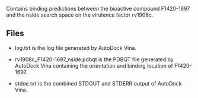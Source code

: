 Contains binding predictions between the bioactive compound F1420-1697 and the nside search space on the virulence factor rv1908c.

## Files

- log.txt is the log file generated by AutoDock Vina.

- rv1908c_F1420-1697_nside.pdbqt is the PDBQT file generated by AutoDock Vina containing the orientation and binding location of F1420-1697.

- stdoe.txt is the combined STDOUT and STDERR output of AutoDock Vina.

